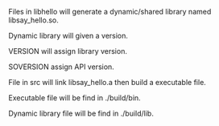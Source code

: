 Files in libhello will generate a dynamic/shared library named libsay_hello.so.

Dynamic library will given a version.

VERSION will assign library version.

SOVERSION assign API version.

File in src will link libsay_hello.a then build a executable file.

Executable file will be find in ./build/bin.

Dynamic library file will be find in ./build/lib.
